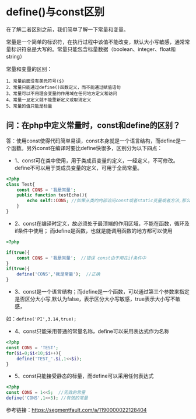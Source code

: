 # define()与const区别
在了解二者区别之前，我们简单了解一下常量和变量。

常量是一个简单的标识符，在执行过程中该值不能改变，默认大小写敏感，通常常量标识符总是大写的。常量只能包含标量数据（boolean、integer、float和string）

常量和变量的区别：
```text
1、常量前面没有美元符号($)
2、常量只能通过define()函数定义，而不能通过赋值语句
3、常量可以不用理会变量的作用域在任何地方定义和访问
4、常量一旦定义就不能重新定义或取消定义
5、常量的值只能是标量

```
## 问：在php中定义常量时，const和define的区别？
答：使用const使得代码简单易读，const本身就是一个语言结构，而define是一个函数。另外const在编译时要比define快很多，区别分为以下四点：
- 1、const可在类中使用，用于类成员变量的定义，一经定义，不可修改。define不可以用于类成员变量的定义，可用于全局常量。

```php
<?php 
class Test{
    const CONS = '我是常量';
    public function testEcho(){
        echo self::CONS; //如果从类的内部访问const或者static变量或者方法,那么就必须使用自引用的self，否则用$this
    }
}
```
 - 2、const在编译时定义，故必须处于最顶端的作用区域，不能在函数，循环及if条件中使用；
 而define是函数，也就是能调用函数的地方都可以使用
```php
<?php

if(true){
    const CONS = '我是常量';  //错误 const由于用在if条件中
}
if(true){
    define('CONS','我是常量');  //正确
}
```
- 3、const是一个语言结构；而define是一个函数，可以通过第三个参数来指定是否区分大小写,默认为false，表示区分大小写敏感，true表示大小写不敏感，

如：`define('PI',3.14,true);`

- 4、const只能采用普通的常量名称，define可以采用表达式作为名称
```php
<?php
const CONS = 'TEST';
for($i=0;$i<10;$i++){
    define('TEST_'.$i,1<<$i);
}
```

- 5、const只能接受静态的标量，而define可以采用任何表达式
```php
<?php
const CONS = 1<<5;  //无效的常量
define('CONS',1<<5); //有效的常量
```


参考链接：https://segmentfault.com/a/1190000022128404